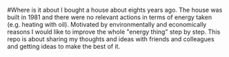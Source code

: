 #Where is it about
I bought a house about eights years ago. The house was built in 1981 and there were no relevant actions in terms of energy taken (e.g. heating with oil). Motivated by environmentally and economically reasons I would like to improve the whole "energy thing" step by step.
This repo is about sharing my thoughts and ideas with friends and colleagues and getting ideas to make the best of it.
